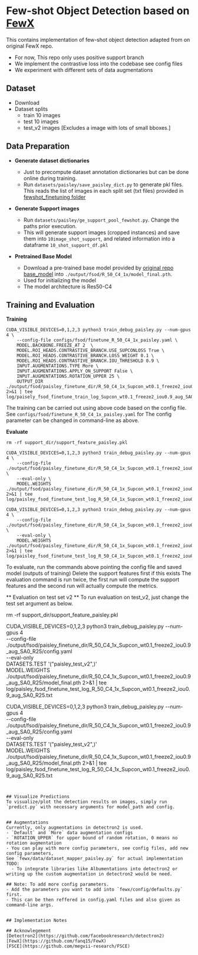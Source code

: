 # Few-shot Object Detection based on [FewX](https://github.com/fanq15/FewX)
This contains implementation of few-shot object detection adapted from on original FewX repo. 
- For now, This repo only uses positive support branch
- We implement the contrastive loss into the codebase see config files
- We experiment with different sets of data augmentations


## Dataset
- Download 
- Dataset splits
  - train 10 images
  - test 10 images
  - test_v2 images [Excludes a image with lots of small bboxes.]

## Data Preparation
- **Generate dataset dictionaries**
  - Just to precompute dataset annotation dictionaries but can be done online during training.
  - Run `datasets/paisley/save_paisley_dict.py` to generate pkl files. This reads the list of images in each split set (txt files) provided in [fewshot_finetuning folder](../fewshot_finetuning) 
  
- **Generate Support images**
  - Run `datasets/paisley/ge_support_pool_fewshot.py`. Change the paths prior execution.
  - This will generate support images (cropped instances) and save them into `10image_shot_support`, and related information into a dataframe `10_shot_support_df.pkl`

- **Pretrained Base Model**
  - Download a pre-trained base model provided by [original repo](https://github.com/fanq15/FewX)  [base_model](https://drive.google.com/file/d/1VdGVmcufa2JBmZUfwAcDj1OL5tKTFhQ1/view) into  `./output/fsod/R_50_C4_1x/model_final.pth`.
  - Used for initializing the model
  - The model architecture is Res50-C4 

## Training and Evaluation

**Training**
```
CUDA_VISIBLE_DEVICES=0,1,2,3 python3 train_debug_paisley.py --num-gpus 4 \
	--config-file configs/fsod/finetune_R_50_C4_1x_paisley.yaml \
    MODEL.BACKBONE.FREEZE_AT 2  \
    MODEL.ROI_HEADS.CONTRASTIVE_BRANCH.USE_SUPCONLOSS True \
    MODEL.ROI_HEADS.CONTRASTIVE_BRANCH.LOSS_WEIGHT 0.1 \
    MODEL.ROI_HEADS.CONTRASTIVE_BRANCH.IOU_THRESHOLD 0.9 \
    INPUT.AUGMENTATIONS.TYPE More \
    INPUT.AUGMENTATIONS.APPLY_ON_SUPPORT False \
    INPUT.AUGMENTATIONS.ROTATION_UPPER 25 \
    OUTPUT_DIR ./output/fsod/paisley_finetune_dir/R_50_C4_1x_Supcon_wt0.1_freeze2_iou0.9_aug_SA0_R25 2>&1 | tee log/paisely_fsod_finetune_train_log_Supcon_wt0.1_freeze2_iou0.9_aug_SA0_R25.txt
```

The training can be carried out using above code based on the config file. See `configs/fsod/finetune_R_50_C4_1x_paisley.yaml` for 
The config parameter can be changed in command-line as above.

**Evaluate**
```
rm -rf support_dir/support_feature_paisley.pkl

CUDA_VISIBLE_DEVICES=0,1,2,3 python3 train_debug_paisley.py --num-gpus 4 \
	--config-file ./output/fsod/paisley_finetune_dir/R_50_C4_1x_Supcon_wt0.1_freeze2_iou0.9_aug_SA0_R25/config.yaml \
	--eval-only \
    MODEL.WEIGHTS ./output/fsod/paisley_finetune_dir/R_50_C4_1x_Supcon_wt0.1_freeze2_iou0.9_aug_SA0_R25/model_final.pth 2>&1 | tee log/paisley_fsod_finetune_test_log_R_50_C4_1x_Supcon_wt0.1_freeze2_iou0.9_aug_SA0_R25.txt

CUDA_VISIBLE_DEVICES=0,1,2,3 python3 train_debug_paisley.py --num-gpus 4 \
	--config-file ./output/fsod/paisley_finetune_dir/R_50_C4_1x_Supcon_wt0.1_freeze2_iou0.9_aug_SA0_R25/config.yaml \
	--eval-only \
    MODEL.WEIGHTS ./output/fsod/paisley_finetune_dir/R_50_C4_1x_Supcon_wt0.1_freeze2_iou0.9_aug_SA0_R25/model_final.pth 2>&1 | tee log/paisley_fsod_finetune_test_log_R_50_C4_1x_Supcon_wt0.1_freeze2_iou0.9_aug_SA0_R25.txt
```

To evaluate, run the commands above pointing the config file and saved model (outputs of training)
Delete the support features first if this exists
The evaluation command is run twice, the first run will compute the support features and the second run will actually compute the metrics.

** Evaluation on test set v2 **
To run evaluation on test_v2, just change the test set argument as below.

rm -rf support_dir/support_feature_paisley.pkl

CUDA_VISIBLE_DEVICES=0,1,2,3 python3 train_debug_paisley.py --num-gpus 4 \
	--config-file ./output/fsod/paisley_finetune_dir/R_50_C4_1x_Supcon_wt0.1_freeze2_iou0.9_aug_SA0_R25/config.yaml \
	--eval-only \
  DATASETS.TEST '("paisley_test_v2",)' \
  MODEL.WEIGHTS ./output/fsod/paisley_finetune_dir/R_50_C4_1x_Supcon_wt0.1_freeze2_iou0.9_aug_SA0_R25/model_final.pth 2>&1 | tee log/paisley_fsod_finetune_test_log_R_50_C4_1x_Supcon_wt0.1_freeze2_iou0.9_aug_SA0_R25.txt

CUDA_VISIBLE_DEVICES=0,1,2,3 python3 train_debug_paisley.py --num-gpus 4 \
	--config-file ./output/fsod/paisley_finetune_dir/R_50_C4_1x_Supcon_wt0.1_freeze2_iou0.9_aug_SA0_R25/config.yaml \
	--eval-only \
  DATASETS.TEST '("paisley_test_v2",)' \
  MODEL.WEIGHTS ./output/fsod/paisley_finetune_dir/R_50_C4_1x_Supcon_wt0.1_freeze2_iou0.9_aug_SA0_R25/model_final.pth 2>&1 | tee log/paisley_fsod_finetune_test_log_R_50_C4_1x_Supcon_wt0.1_freeze2_iou0.9_aug_SA0_R25.txt
```


## Visualize Predictions
To visualize/plot the detection results on images, simply run `predict.py` with necessary arguments for model_path and config.


## Augmentations
Currently, only augmentations in detectron2 is used.
- `Default` and `More` data augmentation configs
- `ROTATION_UPPER` for upper bound of random rotation, 0 means no rotation augmentation
- You can play with more config parameters, see config files, add new config parameters, 
See `fewx/data/dataset_mapper_paisley.py` for actual implementation
TODO:
  - To integrate libraries like Albumentations into detectron2 or writing up the custom augmentation in detectron2 would be need.

## Note: To add more config parameters.
- Add the parameters you want to add into `fewx/config/defaults.py` first.
- This can be then reffered in config.yaml files and also given as command-line args.


## Implementation Notes

## Acknowlegement
[Detectron2](https://github.com/facebookresearch/detectron2)
[FewX](https://github.com/fanq15/FewX)
[FSCE](https://github.com/megvii-research/FSCE)